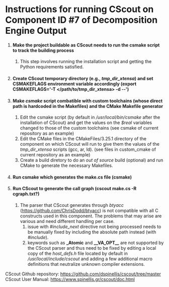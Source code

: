 # Instructions for running CScout on Component ID #7 of Decomposition Engine Output
1. #### Make the project buildable as CScout needs to run the csmake script to track the building process
    1. This step involves running the installation script and getting the Python requirements satisfied.
2. #### Create CScout temporary directory (e.g., *tmp_dir_xtensa*) and set CSMAKEFLAGS environment variable accordingly (export CSMAKEFLAGS='-T </path/to/tmp_dir_xtensa> -d --')
3. #### Make *csmake* script combatible with custom toolchains (whose direct path is hardcoded in the Makefiles) and the CMake Makefile generator  
    1. Edit the csmake script (by default in */usr/local/bin/csmake* after the installation of CScout) and get the values on the *$real* variables changed to those of the custom toolchains (see csmake of current repository as an example)
    2. Edit the CMake files in the CMakeFiles/3.25.1 directory of the component on which CScout will run to give them the values of the *tmp_dir_xtensa* scripts (gcc, ar, ld). (see files in custom_cmake of current repository as an example)
    3. Create a build diretory to do an *out of source* build (optional) and run CMake to generate the necessary Makefiles.
4. #### Run csmake which generates the make.cs file (csmake)
5. #### Run CScout to generate the call graph (cscout make.cs -R cgraph.txt?<flags>)
    1. The parser that CScout generates through *btyacc* (https://github.com/ChrisDodd/btyacc) is not compatible with all C constructs used in this component. The problems that may arise are various and need different handling per case.
        1. issue with *#include_next* directive not being processed needs to be manually fixed by including the absolute path instead (with *#include*).
        2. keywords such as **_Atomic** and **\_\_VA_OPT\_\_** are not supported by the CScout parser and thus need to be fixed by editing a local copy of the *host_defs.h* file located by default in */usr/local/include/cscout* and adding a few additional macro definitions that neutralize unknown compiler extensions. 

CScout Github repository: https://github.com/dspinellis/cscout/tree/master  
CScout User Manual: https://www.spinellis.gr/cscout/doc.html
